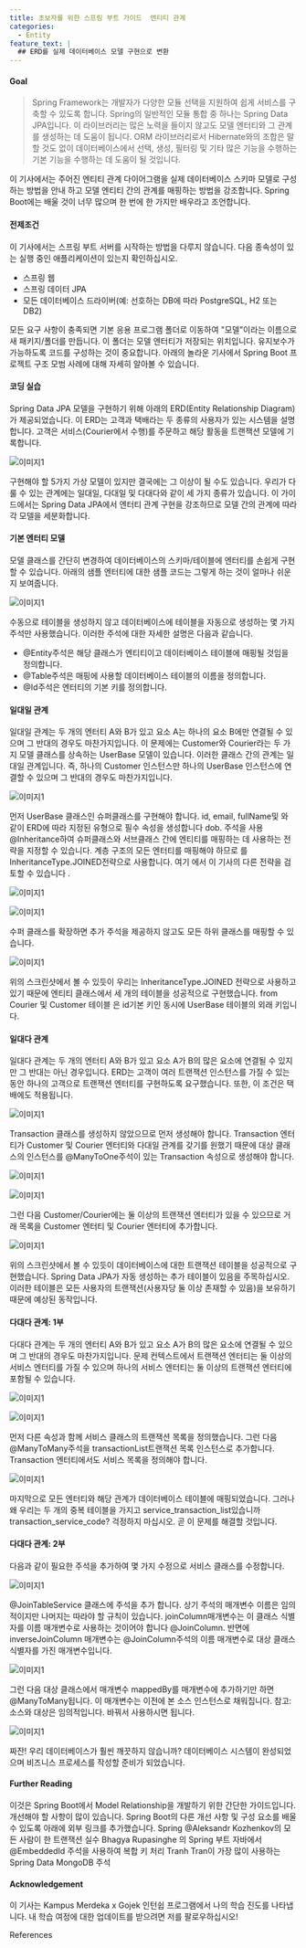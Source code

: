 ```yaml
---
title: 초보자를 위한 스프링 부트 가이드  엔티티 관계
categories:
  - Entity
feature_text: |
  ## ERD를 실제 데이터베이스 모델 구현으로 변환
---
```


#### Goal

> Spring Framework는 개발자가 다양한 모듈 선택을 지원하여 쉽게 서비스를 구축할 수 있도록 합니다. Spring의 일반적인 모듈 통합 중 하나는 Spring Data JPA입니다. 이 라이브러리는 많은 노력을 들이지 않고도 모델 엔터티와 그 관계를 생성하는 데 도움이 됩니다. ORM 라이브러리로서 Hibernate와의 조합은 말할 것도 없이 데이터베이스에서 선택, 생성, 필터링 및 기타 많은 기능을 수행하는 기본 기능을 수행하는 데 도움이 될 것입니다.

이 기사에서는 주어진 엔티티 관계 다이어그램을 실제 데이터베이스 스키마 모델로 구성하는 방법을 안내 하고 모델 엔티티 간의 관계를 매핑하는 방법을 강조합니다. Spring Boot에는 배울 것이 너무 많으며 한 번에 한 가지만 배우라고 조언합니다.

#### 전제조건

이 기사에서는 스프링 부트 서버를 시작하는 방법을 다루지 않습니다. 다음 종속성이 있는 실행 중인 애플리케이션이 있는지 확인하십시오.

- 스프링 웹
- 스프링 데이터 JPA
- 모든 데이터베이스 드라이버(예: 선호하는 DB에 따라 PostgreSQL, H2 또는 DB2)

모든 요구 사항이 충족되면 기본 응용 프로그램 폴더로 이동하여 "모델"이라는 이름으로 새 패키지/폴더를 만듭니다. 이 폴더는 모델 엔터티가 저장되는 위치입니다. 유지보수가 가능하도록 코드를 구성하는 것이 중요합니다. 아래의 놀라운 기사에서 Spring Boot 프로젝트 구조 모범 사례에 대해 자세히 알아볼 수 있습니다.

#### 코딩 실습

Spring Data JPA 모델을 구현하기 위해 아래의 ERD(Entity Relationship Diagram)가 제공되었습니다. 이 ERD는 고객과 택배라는 두 종류의 사용자가 있는 시스템을 설명합니다. 고객은 서비스(Courier에서 수행)를 주문하고 해당 활동을 트랜잭션 모델에 기록합니다.

![이미지1](./assets/1_WeJrS0RbizKm6UtTqsdcKQ.png)

구현해야 할 5가지 가상 모델이 있지만 결국에는 그 이상이 될 수도 있습니다. 우리가 다룰 수 있는 관계에는 일대일, 다대일 및 다대다와 같이 세 가지 종류가 있습니다. 이 가이드에서는 Spring Data JPA에서 엔터티 관계 구현을 강조하므로 모델 간의 관계에 따라 각 모델을 세분화합니다.

#### 기본 엔터티 모델

모델 클래스를 간단히 변경하여 데이터베이스의 스키마/테이블에 엔터티를 손쉽게 구현할 수 있습니다. 아래의 샘플 엔터티에 대한 샘플 코드는 그렇게 하는 것이 얼마나 쉬운지 보여줍니다.

![이미지1](./assets/1_w650sePgH2q-2CnfF6sTmw.png)

수동으로 테이블을 생성하지 않고 데이터베이스에 테이블을 자동으로 생성하는 몇 가지 주석만 사용했습니다. 이러한 주석에 대한 자세한 설명은 다음과 같습니다.

- @Entity주석은 해당 클래스가 엔티티이고 데이터베이스 테이블에 매핑될 것임을 정의합니다.
- @Table주석은 매핑에 사용할 데이터베이스 테이블의 이름을 정의합니다.
- @Id주석은 엔터티의 기본 키를 정의합니다.

#### 일대일 관계

일대일 관계는 두 개의 엔터티 A와 B가 있고 요소 A는 하나의 요소 B에만 연결될 수 있으며 그 반대의 경우도 마찬가지입니다. 이 문제에는 Customer와 Courier라는 두 가지 모델 클래스를 상속하는 UserBase 모델이 있습니다. 이러한 클래스 간의 관계는 일대일 관계입니다. 즉, 하나의 Customer 인스턴스만 하나의 UserBase 인스턴스에 연결할 수 있으며 그 반대의 경우도 마찬가지입니다.

![이미지1](./assets/1_QoBVHloVxTVx1pRrHBwh_g.png)

먼저 UserBase 클래스인 슈퍼클래스를 구현해야 합니다. id, email, fullName및 와 같이 ERD에 따라 지정된 유형으로 필수 속성을 생성합니다 dob.
주석을 사용 @Inheritance하여 슈퍼클래스와 서브클래스 간에 엔티티를 매핑하는 데 사용하는 전략을 지정할 수 있습니다. 계층 구조의 모든 엔터티를 매핑해야 하므로 를 InheritanceType.JOINED전략으로 사용합니다. 여기 에서 이 기사의 다른 전략을 검토할 수 있습니다 .

![이미지1](./assets/1_pirkeCs1pvgBvGD8DWlYwQ.png)

![이미지1](./assets/1_sihBKOl7qhlFz5e6_S_f3g.png)

수퍼 클래스를 확장하면 추가 주석을 제공하지 않고도 모든 하위 클래스를 매핑할 수 있습니다.

![이미지1](./assets/1_GSWsFKX7UJw4lzoCbdjrpg.png)

위의 스크린샷에서 볼 수 있듯이 우리는 InheritanceType.JOINED 전략으로 사용하고 있기 때문에 엔티티 클래스에서 세 개의 테이블을 성공적으로 구현했습니다. from Courier 및 Customer 테이블 은 id기본 키인 동시에 UserBase 테이블의 외래 키입니다.

#### 일대다 관계

일대다 관계는 두 개의 엔터티 A와 B가 있고 요소 A가 B의 많은 요소에 연결될 수 있지만 그 반대는 아닌 경우입니다. ERD는 고객이 여러 트랜잭션 인스턴스를 가질 수 있는 동안 하나의 고객으로 트랜잭션 엔터티를 구현하도록 요구했습니다. 또한, 이 조건은 택배에도 적용됩니다.

![이미지1](./assets/1_VTGQ7NQGeKufJdbImPM6YA.png)

Transaction 클래스를 생성하지 않았으므로 먼저 생성해야 합니다. Transaction 엔터티가 Customer 및 Courier 엔터티와 다대일 관계를 갖기를 원했기 때문에 대상 클래스의 인스턴스를 @ManyToOne주석이 있는 Transaction 속성으로 생성해야 합니다.

![이미지1](./assets/1_KL8aX7JyAkUSg2m1OmlP_g.png)

![이미지1](./assets/1_JY9Z17N9EFZH3waMU0OZ8Q.png)

그런 다음 Customer/Courier에는 둘 이상의 트랜잭션 엔터티가 있을 수 있으므로 거래 목록을 Customer 엔터티 및 Courier 엔터티에 추가합니다.

![이미지1](./assets/1_YADg6v9ZqUZrXzM-lVGNOA.png)

위의 스크린샷에서 볼 수 있듯이 데이터베이스에 대한 트랜잭션 테이블을 성공적으로 구현했습니다. Spring Data JPA가 자동 생성하는 추가 테이블이 있음을 주목하십시오. 이러한 테이블은 모든 사용자의 트랜잭션(사용자당 둘 이상 존재할 수 있음)을 보유하기 때문에 예상된 동작입니다.

#### 다대다 관계: 1부

다대다 관계는 두 개의 엔터티 A와 B가 있고 요소 A가 B의 많은 요소에 연결될 수 있으며 그 반대의 경우도 마찬가지입니다. 문제 컨텍스트에서 트랜잭션 엔터티는 둘 이상의 서비스 엔터티를 가질 수 있으며 하나의 서비스 엔터티는 둘 이상의 트랜잭션 엔터티에 포함될 수 있습니다.

![이미지1](./assets/1_uLmYX-Rqh2Fwv8XueyRK3Q.png)

![이미지1](./assets/1_W3ZLFlMmFNrRtVrNhAl-1w.png)

먼저 다른 속성과 함께 서비스 클래스의 트랜잭션 목록을 정의했습니다. 그런 다음 @ManyToMany주석을 transactionList트랜잭션 목록 인스턴스로 추가합니다. Transaction 엔터티에서도 서비스 목록을 정의해야 합니다.

![이미지1](./assets/1_VEzuASWYYIRmZKJnk5VPHQ.png)

마지막으로 모든 엔터티와 해당 관계가 데이터베이스 테이블에 매핑되었습니다. 그러나 왜 우리는 두 개의 중복 테이블을 가지고 service_transaction_list있습니까 transaction_service_code? 걱정하지 마십시오. 곧 이 문제를 해결할 것입니다.

#### 다대다 관계: 2부

다음과 같이 필요한 주석을 추가하여 몇 가지 수정으로 서비스 클래스를 수정합니다.

![이미지1](./assets/1_ccdysg1rLEiwmUvMxZzPmw.png)

@JoinTableService 클래스에 주석을 추가 합니다. 상기 주석의 매개변수 이름은 임의적이지만 나머지는 따라야 할 규칙이 있습니다. joinColumn매개변수는 이 클래스 식별자를 이름 매개변수로 사용하는 것이어야 합니다 @JoinColumn. 반면에 inverseJoinColumn 매개변수는 @JoinColumn주석의 이름 매개변수로 대상 클래스 식별자를 가진 매개변수입니다.

![이미지1](./assets/1_raOIMh4KvS1GfRK30jeiQA.png)

그런 다음 대상 클래스에서 매개변수 mappedBy를 매개변수에 추가하기만 하면 @ManyToMany됩니다. 이 매개변수는 이전에 본 소스 인스턴스로 채워집니다.
참고: 소스와 대상은 임의적입니다. 바꿔서 사용하시면 됩니다.

![이미지1](./assets/1_G56MTpCLG8m-wFdUQq02Kg.png)

짜잔! 우리 데이터베이스가 훨씬 깨끗하지 않습니까? 데이터베이스 시스템이 완성되었으며 비즈니스 프로세스를 작성할 준비가 되었습니다.

#### Further Reading

이것은 Spring Boot에서 Model Relationship을 개발하기 위한 간단한 가이드입니다. 개선해야 할 사항이 많이 있습니다. Spring Boot의 다른 개선 사항 및 구성 요소를 배울 수 있도록 아래에 외부 링크를 추가했습니다.
Spring @Aleksandr Kozhenkov의 모든 사람이 한 트랜잭션 실수
Bhagya Rupasinghe 의 Spring 부트 자바에서 @EmbeddedId 주석을 사용하여 복합 키 처리
Tranh Tran이 가장 많이 사용하는 Spring Data MongoDB 주석

#### Acknowledgement

이 기사는 Kampus Merdeka x Gojek 인턴쉽 프로그램에서 나의 학습 진도를 나타냅니다. 내 학습 여정에 대한 업데이트를 받으려면 저를 팔로우하십시오!

References
